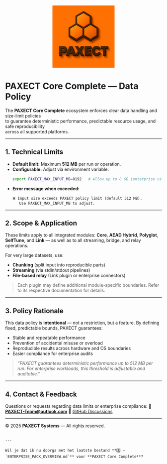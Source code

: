 

<p align="center">
  <img src="docs/ChatGPT%20Image%202%20okt%202025,%2022_22_22.png" alt="PAXECT logo" width="200"/>
</p>

# PAXECT Core Complete — Data Policy

The **PAXECT Core Complete** ecosystem enforces clear data handling and size-limit policies  
to guarantee deterministic performance, predictable resource usage, and safe reproducibility  
across all supported platforms.

---

## 1. Technical Limits

- **Default limit:** Maximum **512 MB** per run or operation.  
- **Configurable:** Adjust via environment variable:
  ```bash
  export PAXECT_MAX_INPUT_MB=8192   # Allow up to 8 GB (enterprise use)


* **Error message when exceeded:**

  ```
  ❌ Input size exceeds PAXECT policy limit (default 512 MB). 
     Use PAXECT_MAX_INPUT_MB to adjust.
  ```

---

## 2. Scope & Application

These limits apply to all integrated modules:
**Core**, **AEAD Hybrid**, **Polyglot**, **SelfTune**, and **Link** —
as well as to all streaming, bridge, and relay operations.

For very large datasets, use:

* **Chunking** (split input into reproducible parts)
* **Streaming** (via stdin/stdout pipelines)
* **File-based relay** (Link plugin or enterprise connectors)

> Each plugin may define additional module-specific boundaries.
> Refer to its respective documentation for details.

---

## 3. Policy Rationale

This data policy is **intentional** — not a restriction, but a feature.
By defining fixed, predictable bounds, PAXECT guarantees:

* Stable and repeatable performance
* Prevention of accidental misuse or overload
* Reproducible results across hardware and OS boundaries
* Easier compliance for enterprise audits

> *“PAXECT guarantees deterministic performance up to 512 MB per run.
> For enterprise workloads, this threshold is adjustable and auditable.”*

---

## 4. Contact & Feedback

Questions or requests regarding data limits or enterprise compliance:
📧 **[PAXECT-Team@outlook.com](mailto:PAXECT-Team@outlook.com)**
💬 [GitHub Discussions](../../discussions)

---

© 2025 **PAXECT Systems** — All rights reserved.

```

---

Wil je dat ik nu doorga met het laatste bestand **7️⃣ — `ENTERPRISE_PACK_OVERVIEW.md`** voor **PAXECT Core Complete**?
```






